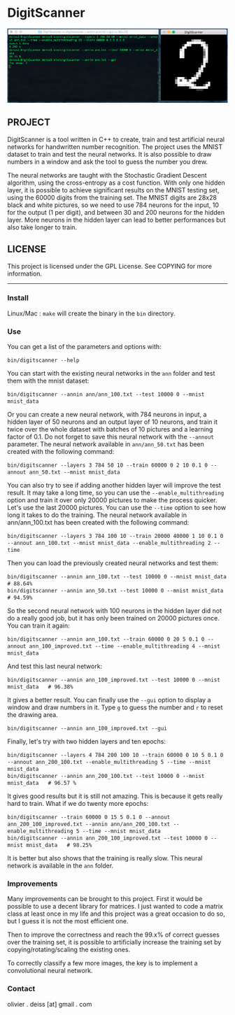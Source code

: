 # DigitScanner

![Screenshot](media/Screenshot.png)

## PROJECT

DigitScanner is a tool written in C++ to create, train and test artificial neural networks for handwritten number recognition. The project uses the MNIST dataset to train and test the neural networks. It is also possible to draw numbers in a window and ask the tool to guess the number you drew.

The neural networks are taught with the Stochastic Gradient Descent algorithm, using the cross-entropy as a cost function. With only one hidden layer, it is possible to achieve significant results on the MNIST testing set, using the 60000 digits from the training set. The MNIST digits are 28x28 black and white pictures, so we need to use 784 neurons for the input, 10 for the output (1 per digit), and between 30 and 200 neurons for the hidden layer. More neurons in the hidden layer can lead to better performances but also take longer to train.

## LICENSE

This project is licensed under the GPL License. See COPYING for more information.

***

### Install

Linux/Mac : `make` will create the binary in the `bin` directory.

### Use

You can get a list of the parameters and options with:

    bin/digitscanner --help

You can start with the existing neural networks in the `ann` folder and test them with the mnist dataset:

    bin/digitscanner --annin ann/ann_100.txt --test 10000 0 --mnist mnist_data
    
Or you can create a new neural network, with 784 neurons in input, a hidden layer of 50 neurons and an output layer of 10 neurons, and train it twice over the whole dataset with batches of 10 pictures and a learning factor of 0.1. Do not forget to save this neural network with the `--annout` parameter. The neural network available in `ann/ann_50.txt` has been created with the following command:

    bin/digitscanner --layers 3 784 50 10 --train 60000 0 2 10 0.1 0 --annout ann_50.txt --mnist mnist_data
    
You can also try to see if adding another hidden layer will improve the test result. It may take a long time, so you can use the `--enable_multithreading` option and train it over only 20000 pictures to make the process quicker. Let's use the last 20000 pictures. You can use the `--time` option to see how long it takes to do the training. The neural network available in ann/ann_100.txt has been created with the following command:

    bin/digitscanner --layers 3 784 100 10 --train 20000 40000 1 10 0.1 0 --annout ann_100.txt --mnist mnist_data --enable_multithreading 2 --time
    
Then you can load the previously created neural networks and test them:

    bin/digitscanner --annin ann_100.txt --test 10000 0 --mnist mnist_data   # 88.64%
    bin/digitscanner --annin ann_50.txt --test 10000 0 --mnist mnist_data    # 94.59%
    
So the second neural network with 100 neurons in the hidden layer did not do a really good job, but it has only been trained on 20000 pictures once. You can train it again:

    bin/digitscanner --annin ann_100.txt --train 60000 0 20 5 0.1 0 --annout ann_100_improved.txt --time --enable_multithreading 4 --mnist mnist_data
    
And test this last neural network:

    bin/digitscanner --annin ann_100_improved.txt --test 10000 0 --mnist mnist_data   # 96.38%

It gives a better result. You can finally use the `--gui` option to display a window and draw numbers in it. Type `g` to guess the number and `r` to reset the drawing area.

    bin/digitscanner --annin ann_100_improved.txt --gui
    
Finally, let's try with two hidden layers and ten epochs:

    bin/digitscanner --layers 4 784 200 100 10 --train 60000 0 10 5 0.1 0 --annout ann_200_100.txt --enable_multithreading 5 --time --mnist mnist_data
    bin/digitscanner --annin ann_200_100.txt --test 10000 0 --mnist mnist_data   # 96.57 %
    
It gives good results but it is still not amazing. This is because it gets really hard to train. What if we do twenty more epochs:

    bin/digitscanner --train 60000 0 15 5 0.1 0 --annout ann_200_100_improved.txt --annin ann/ann_200_100.txt --enable_multithreading 5 --time --mnist mnist_data
    bin/digitscanner --annin ann_200_100_improved.txt --test 10000 0 --mnist mnist_data   # 98.25%
    
It is better but also shows that the training is really slow. This neural network is available in the `ann` folder.
    
### Improvements

Many improvements can be brought to this project. First it would be possible to use a decent library for matrices. I just wanted to code a matrix class at least once in my life and this project was a great occasion to do so, but I guess it is not the most efficient one.

Then to improve the correctness and reach the 99.x% of correct guesses over the training set, it is possible to artificially increase the training set by copying/rotating/scaling the existing ones.

To correctly classify a few more images, the key is to implement a convolutional neural network.

### Contact

olivier . deiss [at] gmail . com
